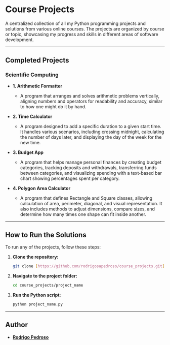 # Course Projects

A centralized collection of all my Python programming projects and solutions from various online courses. The projects are organized by course or topic, showcasing my progress and skills in different areas of software development.

---

## Completed Projects

### Scientific Computing

* **1. Arithmetic Formatter**
    * A program that arranges and solves arithmetic problems vertically, aligning numbers and operators for readability and accuracy, similar to how one might do it by hand.

* **2. Time Calculator**
    * A program designed to add a specific duration to a given start time. It handles various scenarios, including crossing midnight, calculating the number of days later, and displaying the day of the week for the new time.

* **3. Budget App**
    * A program that helps manage personal finances by creating budget categories, tracking deposits and withdrawals, transferring funds between categories, and visualizing spending with a text-based bar chart showing percentages spent per category.

* **4. Polygon Area Calculator**
    * A program that defines Rectangle and Square classes, allowing calculation of area, perimeter, diagonal, and visual representation. It also includes methods to adjust dimensions, compare sizes, and determine how many times one shape can fit inside another.

---

## How to Run the Solutions

To run any of the projects, follow these steps:

1.  **Clone the repository:**
    ```bash
    git clone [https://github.com/rodrigosapedroso/course_projects.git](https://github.com/rodrigosapedroso/course_projects.git)
    ```

2.  **Navigate to the project folder:**
    ```bash
    cd course_projects/project_name
    ```

3.  **Run the Python script:**
    ```bash
    python project_name.py
    ```

---

## Author

-   **[Rodrigo Pedroso](https://github.com/rodrigosapedroso)**
